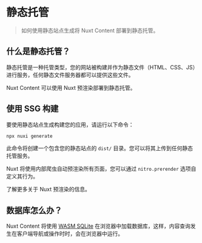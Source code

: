 # 静态托管

> 如何使用静态站点生成将 Nuxt Content 部署到静态托管。

## 什么是静态托管？

静态托管是一种托管类型，您的网站被构建并作为静态文件（HTML、CSS、JS）进行服务，任何静态文件服务器都可以提供这些文件。

Nuxt Content 可以使用 Nuxt 预渲染部署到静态托管。

## 使用 SSG 构建

要使用静态站点生成构建您的应用，请运行以下命令：

```bash
npx nuxi generate
```

<tip icon="i-lucide-check">

此命令将创建一个包含您的静态站点的 `dist/` 目录。您可以将其上传到任何静态托管服务。

</tip>

Nuxt 将使用内部爬虫自动预渲染所有页面，您可以通过 `nitro.prerender` 选项自定义其行为。

<note to="https://nuxt.com/docs/getting-started/prerendering">

了解更多关于 Nuxt 预渲染的信息。

</note>

## 数据库怎么办？

Nuxt Content 将使用 [WASM SQLite](/docs/advanced/database#wasm-sqlite-in-browser) 在浏览器中加载数据库，这样，内容查询发生在客户端导航或操作时时，会在浏览器中运行。
